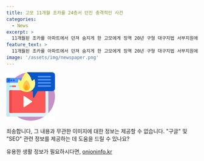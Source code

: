 ```yaml
---
title: 고모 11개월 조카를 24층서 던진 충격적인 사건
categories:
  - News
excerpt: >
  11개월된 조카를 아파트에서 던져 숨지게 한 고모에게 징역 20년 구형 대구지법 서부지원에서 열린 결심 공판에서 검찰은 A씨에게 징역 20년을 구형하고 위치추적 전자장치 부착, 보호관찰을 요청했다. A씨는 흉기를 챙기고 범행을 계획적으로 저지른 것으로 밝혀졌으며, 정신병력 질환력도 확인됐다. 유족은 엄벌을 탄원하며 아들의 잃음으로 인한 고통을 토로했다.
feature_text: >
  11개월된 조카를 아파트에서 던져 숨지게 한 고모에게 징역 20년 구형 대구지법 서부지원에서 열린 결심 공판에서 검찰은 A씨에게 징역 20년을 구형하고 위치추적 전자장치 부착, 보호관찰을 요청했다. A씨는 흉기를 챙기고 범행을 계획적으로 저지른 것으로 밝혀졌으며, 정신병력 질환력도 확인됐다. 유족은 엄벌을 탄원하며 아들의 잃음으로 인한 고통을 토로했다.
image: '/assets/img/newspaper.png'
---
```


<p><img src="/assets/img/news.png" alt="rentncar 속보" /></p>

<p>죄송합니다, 그 내용과 무관한 이미지에 대한 정보는 제공할 수 없습니다. "구글" 및 "SEO" 관련 정보를 제공하는 데 도움을 드릴 수 있나요?</p>
유용한 생활 정보가 필요하시다면, <a href="https://onioninfo.kr" rel="dofollow">onioninfo.kr</a>


